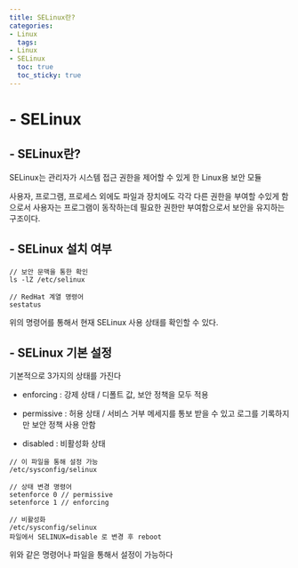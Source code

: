 ```yaml
---
title: SELinux란?
categories:
- Linux
  tags:
- Linux
- SELinux
  toc: true
  toc_sticky: true
---
```


# - SELinux

## - SELinux란?

SELinux는 관리자가 시스템 접근 권한을 제어할 수 있게 한 Linux용 보안 모듈

사용자, 프로그램, 프로세스 외에도 파일과 장치에도 각각 다른 권한을 부여할 수있게 함으로서  사용자는 프로그램이 동작하는데 필요한 권한만 부여함으로서 보안을 유지하는 구조이다.

## - SELinux 설치 여부

```
// 보안 문맥을 통한 확인
ls -lZ /etc/selinux

// RedHat 계열 명령어
sestatus
```

위의 명령어를 통해서 현재 SELinux 사용 상태를 확인할 수 있다.

## - SELinux 기본 설정

기본적으로 3가지의 상태를 가진다

- enforcing :  강제 상태 / 디폴트 값, 보안 정책을 모두 적용

- permissive : 허용 상태 / 서비스 거부 메세지를 통보 받을 수 있고 로그를 기록하지만 보안 정책 사용 안함

- disabled : 비활성화 상태

```
// 이 파일을 통해 설정 가능
/etc/sysconfig/selinux

// 상태 변경 명령어
setenforce 0 // permissive
setenforce 1 // enforcing

// 비활성화 
/etc/sysconfig/selinux
파일에서 SELINUX=disable 로 변경 후 reboot  
```

위와 같은 명령어나 파일을 통해서 설정이 가능하다
